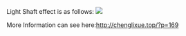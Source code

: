 Light Shaft effect is as follows:
![](https://pic.imgdb.cn/item/66856d84d9c307b7e9dbed0d.png)

More Information can see here:http://chenglixue.top/?p=169
